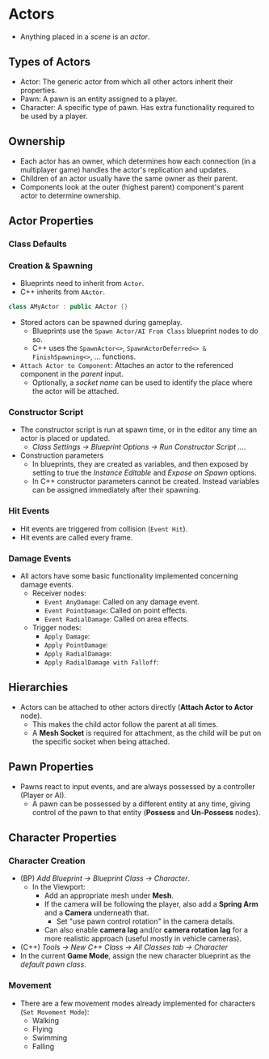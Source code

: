 # Actors

- Anything placed in a _scene_ is an _actor_.

## Types of Actors

- Actor: The generic actor from which all other actors inherit their properties.
- Pawn: A pawn is an entity assigned to a player.
- Character: A specific type of pawn. Has extra functionality required to be used by a player.

## Ownership

- Each actor has an owner, which determines how each connection (in a multiplayer game) handles the actor's replication and updates.
- Children of an actor usually have the same owner as their parent.
- Components look at the outer (highest parent) component's parent actor to determine ownership.

## Actor Properties

### Class Defaults

### Creation & Spawning

- Blueprints need to inherit from `Actor`.
- C++ inherits from `AActor`.

```C++
class AMyActor : public AActor {}
```

- Stored actors can be spawned during gameplay.
  - Blueprints use the `Spawn Actor/AI From Class` blueprint nodes to do so.
  - C++ uses the `SpawnActor<>`, `SpawnActorDeferred<> & FinishSpawning<>`, ... functions.
- `Attach Actor to Component`: Attaches an actor to the referenced component in the _parent_ input.
  - Optionally, a _socket name_ can be used to identify the place where the actor will be attached.

### Constructor Script

- The constructor script is run at spawn time, or in the editor any time an actor is placed or updated.
  - _Class Settings -> Blueprint Options -> Run Constructor Script ..._.
- Construction parameters
  - In blueprints, they are created as variables, and then exposed by setting to true the _Instance Editable_ and _Expose on Spawn_ options.
  - In C++ constructor parameters cannot be created. Instead variables can be assigned immediately after their spawning.

### Hit Events

- Hit events are triggered from collision (`Event Hit`).
- Hit events are called every frame.

### Damage Events

- All actors have some basic functionality implemented concerning damage events.
  - Receiver nodes:
    - `Event AnyDamage`: Called on any damage event.
    - `Event PointDamage`: Called on point effects.
    - `Event RadialDamage`: Called on area effects.
  - Trigger nodes:
    - `Apply Damage`:
    - `Apply PointDamage`:
    - `Apply RadialDamage`:
    - `Apply RadialDamage with Falloff`:

## Hierarchies

- Actors can be attached to other actors directly (**Attach Actor to Actor** node).
  - This makes the child actor follow the parent at all times.
  - A **Mesh Socket** is required for attachment, as the child will be put on the specific socket when being attached.

## Pawn Properties

- Pawns react to input events, and are always possessed by a controller (Player or AI).
  - A pawn can be possessed by a different entity at any time, giving control of the pawn to that entity (**Possess** and **Un-Possess** nodes).

## Character Properties

### Character Creation

- (BP) _Add Blueprint -> Blueprint Class -> Character_.
  - In the Viewport:
    - Add an appropriate mesh under **Mesh**.
    - If the camera will be following the player, also add a **Spring Arm** and a **Camera** underneath that.
      - Set "use pawn control rotation" in the camera details.
    - Can also enable **camera lag** and/or **camera rotation lag** for a more realistic approach (useful mostly in vehicle cameras).
- (C++) _Tools -> New C++ Class -> All Classes tab -> Character_
- In the current **Game Mode**, assign the new character blueprint as the _default pawn class_.

### Movement

- There are a few movement modes already implemented for characters (`Set Movement Mode`):
  - Walking
  - Flying
  - Swimming
  - Falling
